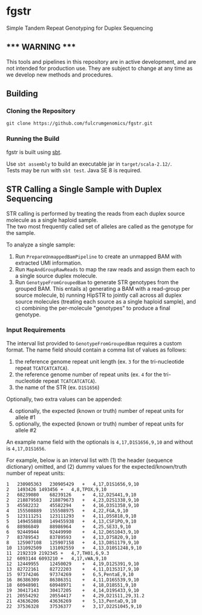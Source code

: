 # fgstr

Simple Tandem Repeat Genotyping for Duplex Sequencing

## *** WARNING ***

This tools and pipelines in this repository are in active development, and are not intended for production use.
They are subject to change at any time as we develop new methods and procedures.

## Building 
### Cloning the Repository

`git clone https://github.com/fulcrumgenomics/fgstr.git`

### Running the Build
fgstr is built using [sbt](http://www.scala-sbt.org/).

Use ```sbt assembly``` to build an executable jar in ```target/scala-2.12/```.  
Tests may be run with ```sbt test```.
Java SE 8 is required.

## STR Calling a Single Sample with Duplex Sequencing

STR calling is performed by treating the reads from each duplex source molecule as a single haploid sample.  
The two most frequently called set of alleles are called as the genotype for the sample.

To analyze a single sample:

1. Run `PrepareUnmappedBamPipeline` to create an unmapped BAM with extracted UMI information.
2. Run `MapAndGroupRawReads` to map the raw reads and assign them each to a single source duplex molecule.
3. Run `GenotypeFromGroupedBam` to generate STR genotypes from the grouped BAM. 
This entails a) generating a BAM with a read-group per source molecule, b) running HipSTR to jointly call across all duplex source molecules (treating each source as a single haploid sample), and c) combining the per-molecule "genotypes" to produce a final genotype.

### Input Requirements

The interval list provided to `GenotypeFromGroupedBam` requires a custom format.
The name field should contain a comma list of values as follows:

  1. the reference genome repeat unit length (ex. `3` for the tri-nucleotide repeat `TCATCATCATCA`).
  2. the reference genome number of repeat units (ex. `4` for the tri-nucleotide repeat `TCATCATCATCA`).
  3. the name of the STR (ex. `D1S1656`)
 
Optionally, two extra values can be appended:

  4. optionally, the expected (known or truth) number of repeat units for allele #1
  5. optionally, the expected (known or truth) number of repeat units for allele #2
  
An example name field with the optionals is `4,17,D1S1656,9,10` and without is `4,17,D1S1656`.

For example, below is an interval list with (1) the header (sequence dictionary) omitted, and (2) dummy values for the expected/known/truth number of repeat units:

```
1   230905363   230905429   +   4,17,D1S1656,9,10
2   1493426 1493456 +   4,8,TPOX,9,10
2   68239080    68239126    +   4,12,D2S441,9,10
2   218879583   218879673   +   4,23,D2S1338,9,10
3   45582232    45582294    +   4,16,D3S1358,9,10
4   155508889   155508975   +   4,22,FGA,9,10
5   123111251   123111293   +   4,11,D5S818,9,10
5   149455888   149455938   +   4,13,CSF1PO,9,10
6   88986849    88986964    +   4,25,SE33,9,10
6   92449944    92449990    +   4,12,D6S1043,9,10
7   83789543    83789593    +   4,13,D7S820,9,10
8   125907108   125907158   +   4,13,D8S1179,9,10
10  131092509   131092559   +   4,13,D10S1248,9,10
11  2192319 2192345 +   4,7,TH01,6,9.3
12  6093144 6093210 +   4,17,vWA,9,10
12  12449955    12450029    +   4,19,D12S391,9,10
13  82722161    82722203    +   4,11,D13S317,9,10
15  97374246    97374269    +   6,5,PentaE,9,10
16  86386309    86386351    +   4,11,D16S539,9,10
18  60948901    60948971    +   4,18,D18S51,9,10
19  30417143    30417205    +   4,14,D19S433,9,10
21  20554292    20554417    +   4,29,D21S11,29,31.2
21  43636206    43636269    +   5,13,PentaD,9,10
22  37536328    37536377    +   3,17,D22S1045,9,10
```
